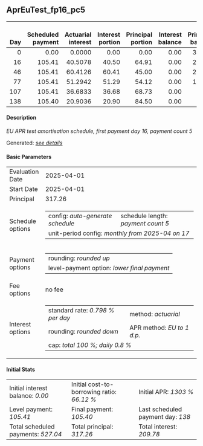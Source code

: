 <h2>AprEuTest_fp16_pc5</h2>
<table>
    <thead style="vertical-align: bottom;">
        <th style="text-align: right;">Day</th>
        <th style="text-align: right;">Scheduled payment</th>
        <th style="text-align: right;">Actuarial interest</th>
        <th style="text-align: right;">Interest portion</th>
        <th style="text-align: right;">Principal portion</th>
        <th style="text-align: right;">Interest balance</th>
        <th style="text-align: right;">Principal balance</th>
        <th style="text-align: right;">Total actuarial interest</th>
        <th style="text-align: right;">Total interest</th>
        <th style="text-align: right;">Total principal</th>
    </thead>
    <tr style="text-align: right;">
        <td class="ci00">0</td>
        <td class="ci01" style="white-space: nowrap;">0.00</td>
        <td class="ci02">0.0000</td>
        <td class="ci03">0.00</td>
        <td class="ci04">0.00</td>
        <td class="ci05">0.00</td>
        <td class="ci06">317.26</td>
        <td class="ci07">0.0000</td>
        <td class="ci08">0.00</td>
        <td class="ci09">0.00</td>
    </tr>
    <tr style="text-align: right;">
        <td class="ci00">16</td>
        <td class="ci01" style="white-space: nowrap;">105.41</td>
        <td class="ci02">40.5078</td>
        <td class="ci03">40.50</td>
        <td class="ci04">64.91</td>
        <td class="ci05">0.00</td>
        <td class="ci06">252.35</td>
        <td class="ci07">40.5078</td>
        <td class="ci08">40.50</td>
        <td class="ci09">64.91</td>
    </tr>
    <tr style="text-align: right;">
        <td class="ci00">46</td>
        <td class="ci01" style="white-space: nowrap;">105.41</td>
        <td class="ci02">60.4126</td>
        <td class="ci03">60.41</td>
        <td class="ci04">45.00</td>
        <td class="ci05">0.00</td>
        <td class="ci06">207.35</td>
        <td class="ci07">100.9203</td>
        <td class="ci08">100.91</td>
        <td class="ci09">109.91</td>
    </tr>
    <tr style="text-align: right;">
        <td class="ci00">77</td>
        <td class="ci01" style="white-space: nowrap;">105.41</td>
        <td class="ci02">51.2942</td>
        <td class="ci03">51.29</td>
        <td class="ci04">54.12</td>
        <td class="ci05">0.00</td>
        <td class="ci06">153.23</td>
        <td class="ci07">152.2146</td>
        <td class="ci08">152.20</td>
        <td class="ci09">164.03</td>
    </tr>
    <tr style="text-align: right;">
        <td class="ci00">107</td>
        <td class="ci01" style="white-space: nowrap;">105.41</td>
        <td class="ci02">36.6833</td>
        <td class="ci03">36.68</td>
        <td class="ci04">68.73</td>
        <td class="ci05">0.00</td>
        <td class="ci06">84.50</td>
        <td class="ci07">188.8979</td>
        <td class="ci08">188.88</td>
        <td class="ci09">232.76</td>
    </tr>
    <tr style="text-align: right;">
        <td class="ci00">138</td>
        <td class="ci01" style="white-space: nowrap;">105.40</td>
        <td class="ci02">20.9036</td>
        <td class="ci03">20.90</td>
        <td class="ci04">84.50</td>
        <td class="ci05">0.00</td>
        <td class="ci06">0.00</td>
        <td class="ci07">209.8015</td>
        <td class="ci08">209.78</td>
        <td class="ci09">317.26</td>
    </tr>
</table>
<h4>Description</h4>
<p><i>EU APR test amortisation schedule, first payment day 16, payment count 5</i></p>
<p>Generated: <i><a href="../GeneratedDate.html">see details</a></i></p>
<h4>Basic Parameters</h4>
<table>
    <tr>
        <td>Evaluation Date</td>
        <td>2025-04-01</td>
    </tr>
    <tr>
        <td>Start Date</td>
        <td>2025-04-01</td>
    </tr>
    <tr>
        <td>Principal</td>
        <td>317.26</td>
    </tr>
    <tr>
        <td>Schedule options</td>
        <td>
            <table>
                <tr>
                    <td>config: <i>auto-generate schedule</i></td>
                    <td>schedule length: <i><i>payment count</i> 5</i></td>
                </tr>
                <tr>
                    <td colspan="2" style="white-space: nowrap;">unit-period config: <i>monthly from 2025-04 on 17</i></td>
                </tr>
            </table>
        </td>
    </tr>
    <tr>
        <td>Payment options</td>
        <td>
            <table>
                <tr>
                    <td>rounding: <i>rounded up</i></td>
                </tr>
                <tr>
                    <td>level-payment option: <i>lower&nbsp;final&nbsp;payment</i></td>
                </tr>
            </table>
        </td>
    </tr>
    <tr>
        <td>Fee options</td>
        <td>no fee
        </td>
    </tr>
    <tr>
        <td>Interest options</td>
        <td>
            <table>
                <tr>
                    <td>standard rate: <i>0.798 % per day</i></td>
                    <td>method: <i>actuarial</i></td>
                </tr>
                <tr>
                    <td>rounding: <i>rounded down</i></td>
                    <td>APR method: <i>EU to 1 d.p.</i></td>
                </tr>
                <tr>
                    <td colspan="2">cap: <i>total 100 %; daily 0.8 %</td>
                </tr>
            </table>
        </td>
    </tr>
</table>
<h4>Initial Stats</h4>
<table>
    <tr>
        <td>Initial interest balance: <i>0.00</i></td>
        <td>Initial cost-to-borrowing ratio: <i>66.12 %</i></td>
        <td>Initial APR: <i>1303 %</i></td>
    </tr>
    <tr>
        <td>Level payment: <i>105.41</i></td>
        <td>Final payment: <i>105.40</i></td>
        <td>Last scheduled payment day: <i>138</i></td>
    </tr>
    <tr>
        <td>Total scheduled payments: <i>527.04</i></td>
        <td>Total principal: <i>317.26</i></td>
        <td>Total interest: <i>209.78</i></td>
    </tr>
</table>
